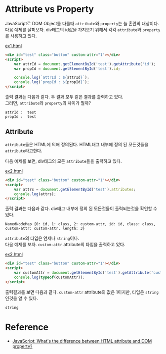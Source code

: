 # Attribute vs Property 

JavaScript로 DOM Object를 다룰때 `attribute`와 `property`는 늘 혼란의 대상이다.   
다음 예제를 살펴보자. div태그의 id값을 가져오기 위해서 각각 `attribute`와 `property`를 사용하고 있다.

[ex1.html](./ex1.html)
```html
<div id="test" class="button" custom-attr="1"></div>
<script>
    var attrId = document.getElementById('test').getAttribute('id');
    var propId = document.getElementById('test').id;

    console.log(`attrId : ${attrId}`);
    console.log(`propId : ${propId}`);
</script>
```

출력 결과는 다음과 같다. 두 결과 모두 같은 결과를 출력하고 있다.  
그러면, `attribute`와 `property`의 차이가 뭘까?

```
attrId :  test
propId :  test
```

## Attribute

`attribute`들은 HTML에 의해 정의된다. HTML태그 내부에 정의 된 모든것들을 `attribute`라고한다.  

다음 예제를 보면, div태그의 모든 `attribute`들을 출력하고 있다.

[ex2.html](./ex2.html)
```html
<div id="test" class="button" custom-attr="1"></div>
<script>
    var attrs = document.getElementById('test').attributes;
    console.log(attrs);
</script>
```

출력 결과는 다음과 같다. div태그 내부에 정의 된 모든것들이 출력되는것을 확인할 수 있다. 

```
NamedNodeMap {0: id, 1: class, 2: custom-attr, id: id, class: class, custom-attr: custom-attr, length: 3}
```

`attribute`의 타입은 언제나 `string`이다.   
다음 예제를 보자. `custom-attr` attribute의 타입을 출력하고 있다.  

[ex2.html](./ex2.html)
```html
<div id="test" class="button" custom-attr="1"></div>
<script>
    var customAttr = document.getElementById('test').getAttribute('custom-attr');
    console.log(typeof(customAttr));
</script>
```

출력결과를 보면 다음과 같다. `custom-attr` attribute의 값은 1이지만, 타입은 `string`인것을 알 수 있다.  

```
string
```

# Reference

* [JavaScript: What's the difference between HTML attribute and DOM property?](http://joji.me/en-us/blog/html-attribute-vs-dom-property)